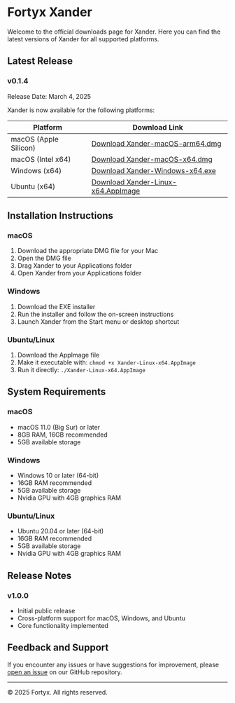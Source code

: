 # Fortyx Xander

Welcome to the official downloads page for Xander. Here you can find the latest versions of Xander for all supported platforms.

## Latest Release

### v0.1.4

Release Date: March 4, 2025

Xander is now available for the following platforms:

| Platform | Download Link |
|----------|---------------|
| macOS (Apple Silicon) | [Download Xander-macOS-arm64.dmg](#) |
| macOS (Intel x64) | [Download Xander-macOS-x64.dmg](#) |
| Windows (x64) | [Download Xander-Windows-x64.exe](#) |
| Ubuntu (x64) | [Download Xander-Linux-x64.AppImage](#) |

## Installation Instructions

### macOS

1. Download the appropriate DMG file for your Mac
2. Open the DMG file
3. Drag Xander to your Applications folder
4. Open Xander from your Applications folder

### Windows

1. Download the EXE installer
2. Run the installer and follow the on-screen instructions
3. Launch Xander from the Start menu or desktop shortcut

### Ubuntu/Linux

1. Download the AppImage file
2. Make it executable with: `chmod +x Xander-Linux-x64.AppImage`
3. Run it directly: `./Xander-Linux-x64.AppImage`

## System Requirements

### macOS
- macOS 11.0 (Big Sur) or later
- 8GB RAM, 16GB recommended
- 5GB available storage

### Windows
- Windows 10 or later (64-bit)
- 16GB RAM recommended  
- 5GB available storage
- Nvidia GPU with 4GB graphics RAM

### Ubuntu/Linux
- Ubuntu 20.04 or later (64-bit)
- 16GB RAM recommended
- 5GB available storage
- Nvidia GPU with 4GB graphics RAM

## Release Notes

### v1.0.0
- Initial public release
- Cross-platform support for macOS, Windows, and Ubuntu
- Core functionality implemented

## Feedback and Support

If you encounter any issues or have suggestions for improvement, please [open an issue](https://github.com/FortyxTech/XanderReleases/issues) on our GitHub repository.

---

© 2025 Fortyx. All rights reserved.
